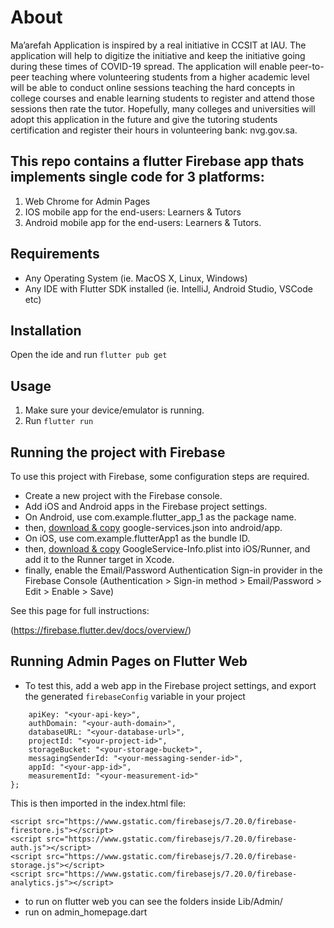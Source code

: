 # About
Ma’arefah Application is inspired by a real initiative in CCSIT at IAU. The application will help to digitize the initiative and keep the initiative going during these times of COVID-19 spread. The application will enable peer-to-peer teaching where volunteering students from a higher academic level will be able to conduct online sessions teaching the hard concepts in college courses and enable learning students to register and attend those sessions then rate the tutor. Hopefully, many colleges and universities will adopt this application in the future and give the tutoring students certification and register their hours in volunteering bank: nvg.gov.sa.

## This repo contains a flutter Firebase app thats implements single code for 3 platforms:
1. Web Chrome for Admin Pages
2. IOS mobile app for the end-users: Learners & Tutors
3. Android mobile app for the end-users: Learners & Tutors.

## Requirements 
- Any Operating System (ie. MacOS X, Linux, Windows)
- Any IDE with Flutter SDK installed (ie. IntelliJ, Android Studio, VSCode etc)

## Installation
Open the ide and run  ```flutter pub get```

## Usage
1. Make sure your device/emulator is running.
2. Run ```flutter run```



## Running the project with Firebase

To use this project with Firebase, some configuration steps are required.
- Create a new project with the Firebase console.
- Add iOS and Android apps in the Firebase project settings.
- On Android, use com.example.flutter_app_1 as the package name.
- then, [download & copy](https://firebase.google.com/docs/flutter/setup#configure_an_android_app) google-services.json into android/app.
- On iOS, use com.example.flutterApp1 as the bundle ID.
- then, [download & copy](https://firebase.google.com/docs/flutter/setup#configure_an_ios_app) GoogleService-Info.plist into iOS/Runner, and add it to the Runner target in Xcode.
- finally, enable the Email/Password Authentication Sign-in provider in the Firebase Console (Authentication > Sign-in method > Email/Password > Edit > Enable > Save)

See this page for full instructions:

(https://firebase.flutter.dev/docs/overview/)

## Running Admin Pages on Flutter Web
- To test this, add a web app in the Firebase project settings, and export the generated ```firebaseConfig``` variable in your project
```export var firebaseConfig = {
    apiKey: "<your-api-key>",
    authDomain: "<your-auth-domain>",
    databaseURL: "<your-database-url>",
    projectId: "<your-project-id>",
    storageBucket: "<your-storage-bucket>",
    messagingSenderId: "<your-messaging-sender-id>",
    appId: "<your-app-id>",
    measurementId: "<your-measurement-id>"
};
```
This is then imported in the index.html file:
```<script src="https://www.gstatic.com/firebasejs/8.3.1/firebase-app.js"></script>
<script src="https://www.gstatic.com/firebasejs/7.20.0/firebase-firestore.js"></script>
<script src="https://www.gstatic.com/firebasejs/7.20.0/firebase-auth.js"></script>
<script src="https://www.gstatic.com/firebasejs/7.20.0/firebase-storage.js"></script>
<script src="https://www.gstatic.com/firebasejs/7.20.0/firebase-analytics.js"></script>
```

- to run on flutter web you can see the folders inside Lib/Admin/
- run on admin_homepage.dart

